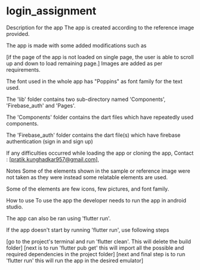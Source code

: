 # login_assignment

Description for the app
The app is created according to the reference image provided.

The app is made with some added modifications such as

[if the page of the app is not loaded on single page, the user is able to scroll up and down to load remaining page.]
Images are added as per requirements.

The font used in the whole app has "Poppins" as font family for the text used.

The 'lib' folder contains two sub-directory named 'Components', 'Firebase_auth' and 'Pages'.

The 'Components' folder contains the dart files which have repeatedly used components.

The 'Firebase_auth' folder contains the dart file(s) which have firebase authentication (sign in and sign up)

If any difficulties occurred while loading the app or cloning the app, Contact : [pratik.kunghadkar957@gmail.com],

Notes
Some of the elements shown in the sample or reference image were not taken as they were instead some relatable elements are used.

Some of the elements are few icons, few pictures, and font family.

How to use
To use the app the developer needs to run the app in android studio.

The app can also be ran using 'flutter run'.

If the app doesn't start by running 'flutter run', use following steps

[go to the project's terminal and run 'flutter clean'. This will delete the build folder]
[next is to run 'flutter pub get' this will import all the possible and required dependencies in the project folder]
[next and final step is to run 'flutter run' this will run the app in the desired emulator]